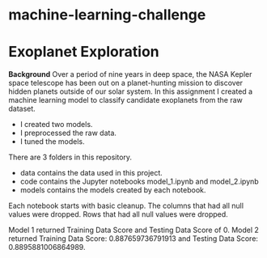 # machine-learning-challenge

# Exoplanet Exploration

**Background**
Over a period of nine years in deep space, the NASA Kepler space telescope has been out on a planet-hunting mission to discover hidden planets outside of our solar system.
In this assignment I created a machine learning model to classify candidate exoplanets from the raw dataset.
* I created two models.
* I preprocessed the raw data.
* I tuned the models.

There are 3 folders in this repository.
* data contains the data used in this project.
* code contains the Jupyter notebooks model_1.ipynb and model_2.ipynb
* models contains the models created by each notebook.

Each notebook starts with basic cleanup. 
The columns that had all null values were dropped. Rows that had all null values were dropped. 

Model 1 returned Training Data Score and Testing Data Score of 0.
Model 2 returned Training Data Score: 0.887659736791913 and Testing Data Score: 0.8895881006864989.

